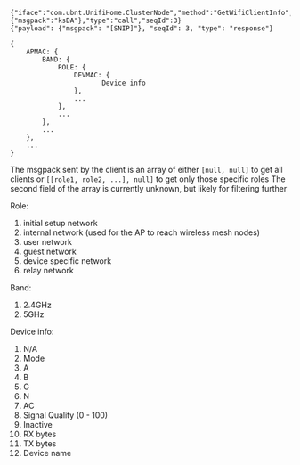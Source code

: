```
{"iface":"com.ubnt.UnifiHome.ClusterNode","method":"GetWifiClientInfo","payload":{"msgpack":"ksDA"},"type":"call","seqId":3}
{"payload": {"msgpack": "[SNIP]"}, "seqId": 3, "type": "response"}

{
    APMAC: {
        BAND: {
            ROLE: {
                DEVMAC: {
                       Device info
                },
                ...
            },
            ...
        },
        ...
    },
    ...
}
```

The msgpack sent by the client is an array of either `[null, null]` to get all clients
or `[[role1, role2, ...], null]` to get only those specific roles
The second field of the array is currently unknown, but likely for filtering further

Role:
1. initial setup network
2. internal network (used for the AP to reach wireless mesh nodes)
3. user network
4. guest network
5. device specific network
6. relay network

Band:
1. 2.4GHz
2. 5GHz

Device info:
1. N/A
2. Mode
  1. A
  2. B
  3. G
  4. N
  5. AC
3. Signal Quality (0 - 100)
4. Inactive
5. RX bytes
6. TX bytes
18. Device name
